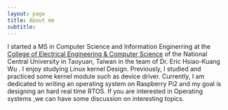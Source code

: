 ```yaml
---
layout: page
title: About me
subtitle:
---
```


I  started a MS in Computer Science and Information Enginerring at the [College of Electrical Engineering & Computer Science](http://www.ceecs.ncu.edu.tw/) of the National Central University in Taoyuan, Taiwan in the team of Dr. Eric Hsiao-Kuang Wu .
I enjoy studying Linux kernel Design. Previously, I studied and practiced some kernel module such as device driver. 
Currently, I am dedicated to writing an operating system on Raspberry Pi2 and my goal is designing an hard real time RTOS.
If you are interested in Operating systems ,we can have some discussion on interesting topics.
